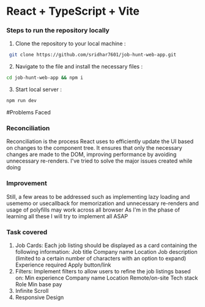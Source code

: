# React + TypeScript + Vite
### Steps to run the repository locally

1. Clone the repository to your local machine :
```bash
 git clone https://github.com/sridhar7601/job-hunt-web-app.git
```
2. Navigate to the file and install the necessary files :
```bash
cd job-hunt-web-app && npm i
```
3. Start local server :
```bash
npm run dev
```
#Problems Faced 
### Reconciliation

Reconciliation is the process React uses to efficiently update the UI based on changes to the component tree. It ensures that only the necessary changes are made to the DOM, improving performance by avoiding unnecessary re-renders.
I've tried to solve the major issues created while doing 

### Improvement
Still, a few areas to be addressed such as implementing lazy loading and usememo or usecallback for memorization and unnecessary re-renders and usage of polyfills may work across all browser
As I'm in the phase of learning all these I will try to implement all ASAP 

### Task covered 
1. Job Cards: Each job listing should be displayed as a card containing the following information:
Job title
Company name
Location
Job description (limited to a certain number of characters with an option to expand)
Experience required
Apply button/link
2. Filters: Implement filters to allow users to refine the job listings based on:
Min experience
Company name
Location
Remote/on-site
Tech stack
Role
Min base pay
3. Infinite Scroll
4. Responsive Design
